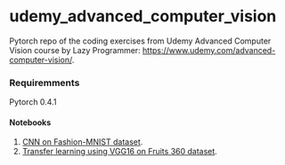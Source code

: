 # udemy_advanced_computer_vision
Pytorch repo of the coding exercises from Udemy Advanced Computer Vision course by Lazy Programmer: https://www.udemy.com/advanced-computer-vision/.

### Requiremments
Pytorch 0.4.1

#### Notebooks
1. [CNN on Fashion-MNIST dataset](../master/Fashion-MNIST-pytorch.ipynb). 
2. [Transfer learning using VGG16 on Fruits 360 dataset](../master/VGG16-transfer-fruits360.ipynb).
